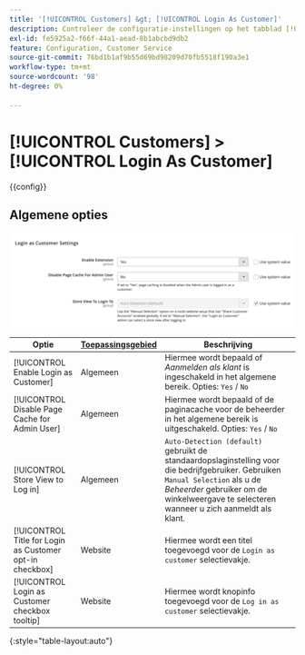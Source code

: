 ```yaml
---
title: '[!UICONTROL Customers] &gt; [!UICONTROL Login As Customer]'
description: Controleer de configuratie-instellingen op het tabblad [!UICONTROL Customers] &gt; [!UICONTROL Login As Customer] pagina van de Commerce Admin.
exl-id: fe5925a2-f66f-44a1-aead-8b1abcbd9db2
feature: Configuration, Customer Service
source-git-commit: 76bd1b1af9b55d69bd98209d70fb5518f190a3e1
workflow-type: tm+mt
source-wordcount: '98'
ht-degree: 0%

---
```


# [!UICONTROL Customers] > [!UICONTROL Login As Customer]

{{config}}

## Algemene opties

![Aanmelden als klant - Algemene opties](./assets/login-as-customer.png)<!-- zoom -->

<!-- [Login As Customer - General Options](https://docs.magento.com/user-guide/customers/login-as-customer.html#enable-the-feature) -->

| Optie | [Toepassingsgebied](../../getting-started/websites-stores-views.md#scope-settings) | Beschrijving |
|-- | -- | -- |
| [!UICONTROL Enable Login as Customer] | Algemeen | Hiermee wordt bepaald of _Aanmelden als klant_ is ingeschakeld in het algemene bereik. Opties: `Yes` / `No` |
| [!UICONTROL Disable Page Cache for Admin User] | Algemeen | Hiermee wordt bepaald of de paginacache voor de beheerder in het algemene bereik is uitgeschakeld. Opties: `Yes` / `No` |
| [!UICONTROL Store View to Log in] | Algemeen | `Auto-Detection (default)` gebruikt de standaardopslaginstelling voor die bedrijfgebruiker. Gebruiken `Manual Selection` als u de _Beheerder_ gebruiker om de winkelweergave te selecteren wanneer u zich aanmeldt als klant. |
| [!UICONTROL Title for Login as Customer opt-in checkbox] | Website | Hiermee wordt een titel toegevoegd voor de `Login as customer` selectievakje. |
| [!UICONTROL Login as Customer checkbox tooltip] | Website | Hiermee wordt knopinfo toegevoegd voor de `Log in as customer` selectievakje. |

{:style=&quot;table-layout:auto&quot;}
